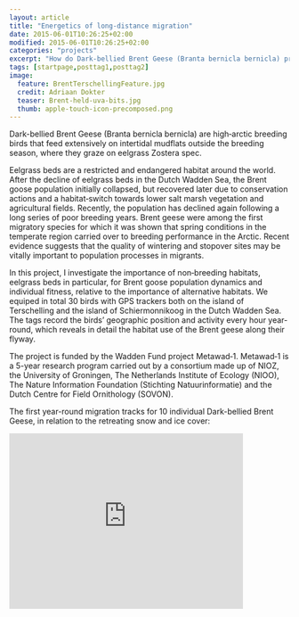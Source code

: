 ```yaml
---
layout: article
title: "Energetics of long-distance migration"
date: 2015-06-01T10:26:25+02:00
modified: 2015-06-01T10:26:25+02:00
categories: "projects"
excerpt: "How do Dark-bellied Brent Geese (Branta bernicla bernicla) prepare in the Dutch Wadden Sea for their fast migration to Taimyr peninsula in Russia?"
tags: [startpage,posttag1,posttag2]
image:
  feature: BrentTerschellingFeature.jpg
  credit: Adriaan Dokter 
  teaser: Brent-held-uva-bits.jpg
  thumb: apple-touch-icon-precomposed.png
---
```


Dark-bellied Brent Geese (Branta bernicla bernicla) are high‐arctic breeding birds that feed extensively on intertidal mudflats outside the breeding season, where they graze on eelgrass Zostera spec.

Eelgrass beds are a restricted and endangered habitat around the world. After the decline of eelgrass beds in the Dutch Wadden Sea, the Brent goose population initially collapsed, but recovered later due to conservation actions and a habitat‐switch towards lower salt marsh vegetation and agricultural fields. Recently, the population has declined again following a long series of poor breeding years. Brent geese were among the first migratory species for which it was shown that spring conditions in the temperate region carried over to breeding performance in the Arctic. Recent evidence suggests that the quality of wintering and stopover sites may be vitally important to population processes in migrants.

In this project, I investigate the importance of non‐breeding habitats, eelgrass beds in particular, for Brent goose population dynamics and individual fitness, relative to the importance of alternative habitats. We equiped in total 30 birds with GPS trackers both on the island of Terschelling and the island of Schiermonnikoog in the Dutch Wadden Sea. The tags record the birds’ geographic position and activity every hour year-round, which reveals in detail the habitat use of the Brent geese along their flyway.

The project is funded by the Wadden Fund project Metawad‐1. Metawad‐1 is a 5-year research program carried out by a consortium made up of NIOZ, the University of Groningen, The Netherlands Institute of Ecology (NIOO), The Nature Information Foundation (Stichting Natuurinformatie) and the Dutch Centre for Field Ornithology (SOVON).

The first year-round migration tracks for 10 individual Dark-bellied Brent Geese, in relation to the retreating snow and ice cover:

<iframe width="420" height="315" src="https://www.youtube.com/embed/ohxukSKdh6A" frameborder="0" allowfullscreen></iframe>

